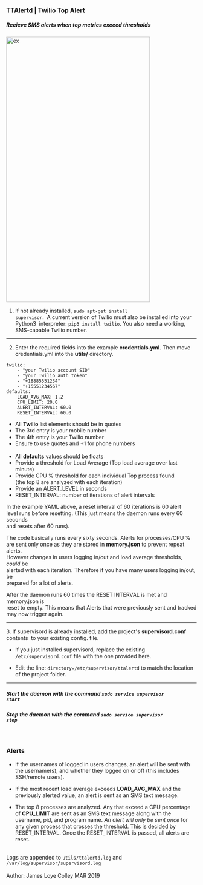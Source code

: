 ### TTAlertd | Twilio Top Alert
##### Recieve SMS alerts when <i>top</i> metrics exceed thresholds 

<img src="https://github.com/rootVIII/ttalertd/blob/master/sc.jpg" alt="ex" height="700" width="380">





1.  If not already installed, <code>sudo apt-get install supervisor</code>.
&nbsp;A current version of Twilio must also be installed into your Python3
&nbsp;interpreter: <code>pip3 install twilio</code>. You also need a working,
SMS-capable Twilio number.
<hr>

2. Enter the required fields into the example <b>credentials.yml</b>. Then move
credentials.yml into the <b>utils/</b> directory.

```
twilio:
    - "your Twilio account SID"
    - "your Twilio auth token"
    - "+18885551234" 
    - "+15551234567"
defaults:
    LOAD_AVG_MAX: 1.2
    CPU_LIMIT: 20.0
    ALERT_INTERVAL: 60.0
    RESET_INTERVAL: 60.0

```
- All <b>Twilio</b> list elements should be in quotes
- The 3rd entry is your mobile number
- The 4th entry is your Twilio number
- Ensure to use quotes and +1 for phone numbers
<br><br>
- All <b>defaults</b> values should be floats
- Provide a threshold for Load Average (Top load average over last minute)
- Provide CPU % threshold for each individual Top process found<br>
(the top 8 are analyzed with each iteration)
- Provide an ALERT_LEVEL in seconds
- RESET_INTERVAL: number of iterations of alert intervals


In the example YAML above, a reset interval of 60 iterations is 60 alert<br>
level runs before resetting. (This just means the daemon runs every 60 seconds<br>
and resets after 60 runs).<br>

The code basically runs every sixty seconds. Alerts for processes/CPU % <br>
are sent only once as they are stored in <b>memory.json</b> to prevent repeat alerts.<br>
However changes in users logging in/out and load average thresholds, <i>could</i> be<br>
alerted with each iteration. Therefore if you have many users logging in/out, be<br>
prepared for a lot of alerts.<br>

After the daemon runs 60 times the RESET INTERVAL is met and memory.json is<br>
reset to empty. This means that  Alerts that were previously sent and tracked<br>
may now trigger again.<br>
<hr>
3. If supervisord is already installed, add the project's <b>supervisord.conf</b> contents
&nbsp;to your existing config. file.<br>

- If you just installed supervisord, replace the existing <code>/etc/supervisord.conf</code>
file with the one provided here.

- Edit the line: <code>directory=/etc/supervisor/ttalertd</code> to match the location
  of the project folder.
<hr>

##### Start the daemon with the command <code>sudo service supervisor start</code>
##### Stop the daemon with the command <code>sudo service supervisor stop</code>

<br>

### Alerts
- If the usernames of logged in users changes, an alert will be sent with the username(s), and 
whether they logged on or off (this includes SSH/remote users).

- If the most recent load average exceeds <b>LOAD_AVG_MAX</b> and the previously alerted value,
an alert is sent as an SMS text message.

- The top 8 processes are analyzed. Any that exceed a CPU percentage of <b>CPU_LIMIT</b>
are sent as an SMS text message along with the username, pid, and program name. <i>An alert will
only be sent once</i> for any given process that crosses the threshold. This is decided by
RESET_INTERVAL. Once the RESET_INTERVAL is passed, all alerts are reset.
<br>
Logs are appended to <code>utils/ttalertd.log</code> and <code>/var/log/supervisor/supervisord.log</code>
<br><br
Intended for Linux distros, however only tested/developed only on Ubuntu 18.04
<hr>
Author: James Loye Colley MAR 2019
